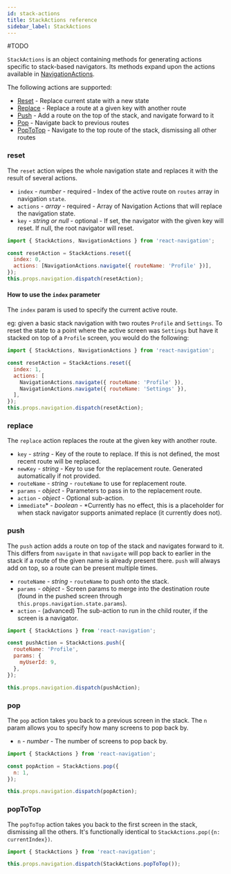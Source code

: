 ```yaml
---
id: stack-actions
title: StackActions reference
sidebar_label: StackActions
---
```

#TODO

`StackActions` is an object containing methods for generating actions specific to stack-based navigators. Its methods expand upon the actions available in [NavigationActions](navigation-actions.html).

The following actions are supported:
* [Reset](#reset) - Replace current state with a new state
* [Replace](#replace) - Replace a route at a given key with another route
* [Push](#push) - Add a route on the top of the stack, and navigate forward to it
* [Pop](#pop) - Navigate back to previous routes
* [PopToTop](#poptotop) - Navigate to the top route of the stack, dismissing all other routes

### reset

The `reset` action wipes the whole navigation state and replaces it with the result of several actions.

* `index` - _number_ - required - Index of the active route on `routes` array in navigation `state`.
* `actions` - _array_ - required - Array of Navigation Actions that will replace the navigation state.
* `key` - _string or null_ - optional - If set, the navigator with the given key will reset. If null, the root navigator will reset.

```js
import { StackActions, NavigationActions } from 'react-navigation';

const resetAction = StackActions.reset({
  index: 0,
  actions: [NavigationActions.navigate({ routeName: 'Profile' })],
});
this.props.navigation.dispatch(resetAction);
```

#### How to use the `index` parameter

The `index` param is used to specify the current active route.

eg: given a basic stack navigation with two routes `Profile` and `Settings`.
To reset the state to a point where the active screen was `Settings` but have it stacked on top of a `Profile` screen, you would do the following:

```js
import { StackActions, NavigationActions } from 'react-navigation';

const resetAction = StackActions.reset({
  index: 1,
  actions: [
    NavigationActions.navigate({ routeName: 'Profile' }),
    NavigationActions.navigate({ routeName: 'Settings' }),
  ],
});
this.props.navigation.dispatch(resetAction);
```

### replace

The `replace` action replaces the route at the given key with another route.

* `key` - _string_ - Key of the route to replace. If this is not defined, the most recent route will be replaced.
* `newKey` - _string_ - Key to use for the replacement route. Generated automatically if not provided.
* `routeName` - _string_ - `routeName` to use for replacement route.
* `params` - _object_ - Parameters to pass in to the replacement route.
* `action` - _object_ - Optional sub-action.
* `immediate`* - _boolean_ - *Currently has no effect, this is a placeholder for when stack navigator supports animated replace (it currently does not).

### push

The `push` action adds a route on top of the stack and navigates forward to it. This differs from `navigate` in that `navigate` will pop back to earlier in the stack if a route of the given name is already present there. `push` will always add on top, so a route can be present multiple times.

* `routeName` - _string_ - `routeName` to push onto the stack.
* `params` - _object_ - Screen params to merge into the destination route (found in the pushed screen through `this.props.navigation.state.params`).
* `action` - (advanced) The sub-action to run in the child router, if the screen is a navigator.

```js
import { StackActions } from 'react-navigation';

const pushAction = StackActions.push({
  routeName: 'Profile',
  params: {
    myUserId: 9,
  },
});

this.props.navigation.dispatch(pushAction);
```

### pop

The `pop` action takes you back to a previous screen in the stack. The `n` param allows you to specify how many screens to pop back by.

* `n` - _number_ - The number of screens to pop back by.

```js
import { StackActions } from 'react-navigation';

const popAction = StackActions.pop({
  n: 1,
});

this.props.navigation.dispatch(popAction);
```

### popToTop

The `popToTop` action takes you back to the first screen in the stack, dismissing all the others. It's functionally identical to `StackActions.pop({n: currentIndex})`.

```js
import { StackActions } from 'react-navigation';

this.props.navigation.dispatch(StackActions.popToTop());
```
